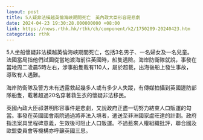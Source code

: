 ```yaml
---
layout: post
title: 5人疑非法橫越英倫海峽期間死亡　英內政大臣形容是悲劇
date: 2024-04-23 19:30:28.000000000 +08:00
link: https://news.rthk.hk/rthk/ch/component/k2/1750209-20240423.htm
categories: rthk
---
```


5人坐船懷疑非法橫越英倫海峽期間死亡，包括3名男子、一名婦女及一名兒童。法國當局指他們試圖從當地渡海前往英國時，船隻遇險。海岸防衛隊就說，事發在當地周二凌晨5時左右，涉事船隻載有110人，屬於超載，出海後船上發生事故，導致有人遇難。

海岸防衛隊及警方未有透露救起幾多人或有多少人失蹤，有傳媒拍攝到英國邊防部隊船隻，載著超過20名穿著救生衣的懷疑非法移民。

英國內政大臣祁湛明形容事件是悲劇，又說政府正盡一切努力結束人口販運的勾當。事發在英國國會兩院通過將非法入境者，遣送至非洲國家盧旺達的計劃。政府指法案具里程碑意義，生效後可阻止人口販運。不過惹來人權組織批評，聯合國及歐盟委員會等機構亦呼籲英國三思。
